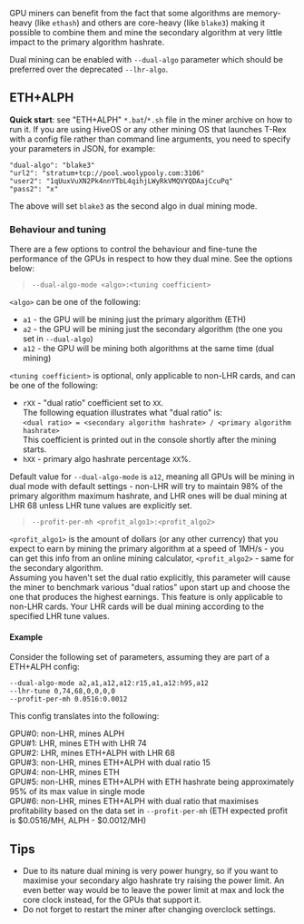 GPU miners can benefit from the fact that some algorithms are memory-heavy (like `ethash`) and others are core-heavy
(like `blake3`) making it possible to combine them and mine the secondary algorithm at very little impact
to the primary algorithm hashrate.  

Dual mining can be enabled with `--dual-algo` parameter which should be preferred over the deprecated `--lhr-algo`.

## ETH+ALPH

**Quick start**: see "ETH+ALPH" `*.bat`/`*.sh` file in the miner archive on how to run it. If you are using HiveOS
or any other mining OS that launches T-Rex with a config file rather than command line arguments, you need to specify
your parameters in JSON, for example:
```
"dual-algo": "blake3"
"url2": "stratum+tcp://pool.woolypooly.com:3106"
"user2": "1qUuxVuXN2Pk4nnYTbL4qihjLWyRkVMQVYQDAajCcuPq"
"pass2": "x"
```
The above will set `blake3` as the second algo in dual mining mode.


### Behaviour and tuning
There are a few options to control the behaviour and fine-tune the performance of the GPUs in respect to how they 
dual mine. See the options below:  

> `--dual-algo-mode <algo>:<tuning coefficient>`

`<algo>` can be one of the following:  
* `a1` - the GPU will be mining just the primary algorithm (ETH)  
* `a2` - the GPU will be mining just the secondary algorithm (the one you set in `--dual-algo`)  
* `a12` - the GPU will be mining both algorithms at the same time (dual mining)  

`<tuning coefficient>` is optional, only applicable to non-LHR cards, and can be one of the following:  
* `rXX` - "dual ratio" coefficient set to `XX`.  
The following equation illustrates what "dual ratio" is:  
`<dual ratio> = <secondary algorithm hashrate> / <primary algorithm hashrate>`  
This coefficient is printed out in the console shortly after the mining starts.
* `hXX` - primary algo hashrate percentage `XX`%.  

Default value for `--dual-algo-mode` is `a12`, meaning all GPUs will be mining in dual mode with default settings - 
non-LHR will try to maintain 98% of the primary algorithm maximum hashrate, and LHR ones will be dual mining at
LHR 68 unless LHR tune values are explicitly set.


> `--profit-per-mh <profit_algo1>:<profit_algo2>`

`<profit_algo1>` is the amount of dollars (or any other currency) that you expect to earn by mining the primary 
algorithm at a speed of 1MH/s - you can get this info from an online mining calculator, `<profit_algo2>` - 
same for the secondary algorithm.  
Assuming you haven't set the dual ratio explicitly, this parameter will cause the miner to benchmark various "dual ratios" 
upon start up and choose the one that produces the highest earnings. This feature is only applicable to non-LHR cards. 
Your LHR cards will be dual mining according to the specified LHR tune values.  

#### Example
Consider the following set of parameters, assuming they are part of a ETH+ALPH config:  
```
--dual-algo-mode a2,a1,a12,a12:r15,a1,a12:h95,a12
--lhr-tune 0,74,68,0,0,0,0
--profit-per-mh 0.0516:0.0012
```
This config translates into the following:

GPU#0: non-LHR, mines ALPH  
GPU#1: LHR, mines ETH with LHR 74  
GPU#2: LHR, mines ETH+ALPH with LHR 68  
GPU#3: non-LHR, mines ETH+ALPH with dual ratio 15  
GPU#4: non-LHR, mines ETH  
GPU#5: non-LHR, mines ETH+ALPH with ETH hashrate being approximately 95% of its max value in single mode  
GPU#6: non-LHR, mines ETH+ALPH with dual ratio that maximises profitability based on the data set in `--profit-per-mh`
(ETH expected profit is $0.0516/MH, ALPH - $0.0012/MH)

## Tips

* Due to its nature dual mining is very power hungry, so if you want to maximise your secondary algo hashrate try
raising the power limit. An even better way would be to leave the power limit at max and lock the core clock instead,
for the GPUs that support it.
* Do not forget to restart the miner after changing overclock settings.